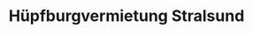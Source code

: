 ---
title: "Hüpfburgvermietung Stralsund"
url: /luessow/huepfburgvermietung-stralsund/
shop: Mieten
---